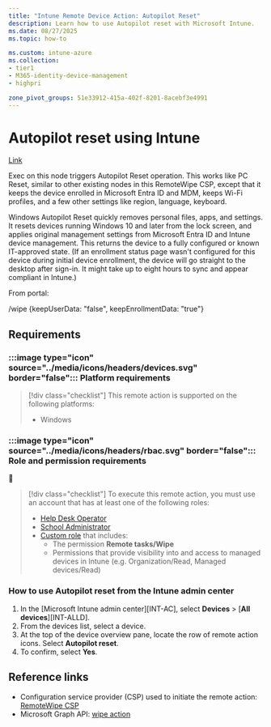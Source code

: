 ```yaml
---
title: "Intune Remote Device Action: Autopilot Reset"
description: Learn how to use Autopilot reset with Microsoft Intune.
ms.date: 08/27/2025
ms.topic: how-to

ms.custom: intune-azure
ms.collection:
- tier1
- M365-identity-device-management
- highpri

zone_pivot_groups: 51e33912-415a-402f-8201-8acebf3e4991
---
```


# Autopilot reset using Intune

[Link](/autopilot/windows-autopilot-reset#reset-devices-with-remote-windows-autopilot-reset)

Exec on this node triggers Autopilot Reset operation. This works like PC Reset, similar to other existing nodes in this RemoteWipe CSP, except that it keeps the device enrolled in Microsoft Entra ID and MDM, keeps Wi-Fi profiles, and a few other settings like region, language, keyboard.

<div data-bind="&quot;text&quot;:data.text" class="fxs-messagebox-text" id="messagebox0-000">Windows Autopilot Reset quickly removes personal files, apps, and settings. It resets devices running Windows 10 and later from the lock screen, and applies original management settings from Microsoft Entra ID and Intune device management. This returns the device to a fully configured or known IT-approved state. (If an enrollment status page wasn't configured for this device during initial device enrollment, the device will go straight to the desktop after sign-in. It might take up to eight hours to sync and appear compliant in Intune.)</div>

From portal:

/wipe
{keepUserData: "false", keepEnrollmentData: "true"}

## Requirements

### :::image type="icon" source="../media/icons/headers/devices.svg" border="false"::: Platform requirements

> [!div class="checklist"]
> This remote action is supported on the following platforms:
>
> - Windows

### :::image type="icon" source="../media/icons/headers/rbac.svg" border="false"::: Role and permission requirements

🤔

> [!div class="checklist"]
> To execute this remote action, you must use an account that has at least one of the following roles:
>
> - [Help Desk Operator][INT-R1]
> - [School Administrator][INT-R2]
> - [Custom role][INT-RC] that includes:
>   - The permission **Remote tasks/Wipe**
>   - Permissions that provide visibility into and access to managed devices in Intune (e.g. Organization/Read, Managed devices/Read)

### How to use Autopilot reset from the Intune admin center

1. In the [Microsoft Intune admin center][INT-AC], select **Devices** > [**All devices**][INT-ALLD].
1. From the devices list, select a device.
1. At the top of the device overview pane, locate the row of remote action icons. Select **Autopilot reset**.
1. To confirm, select **Yes**.

## Reference links

- Configuration service provider (CSP) used to initiate the remote action: [RemoteWipe CSP][CSP-1]
- Microsoft Graph API: [wipe action][GRAPH-1]

<!-- role links -->

[INT-R1]: /intune/intune-service/fundamentals/role-based-access-control-reference#help-desk-operator
[INT-R2]: /intune/intune-service/fundamentals/role-based-access-control-reference#school-administrator
[INT-R4]: /intune/intune-service/fundamentals/role-based-access-control-reference#endpoint-security-manager
[INT-RC]: /intune/intune-service/fundamentals/create-custom-role

[GRAPH-1]: /graph/api/intune-devices-manageddevice-wipe
[CSP-1]: /windows/client-management/mdm/remotewipe-csp